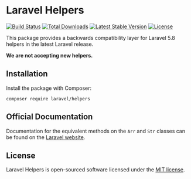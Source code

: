# Laravel Helpers

<a href="https://travis-ci.org/laravel/helpers"><img src="https://travis-ci.org/laravel/helpers.svg" alt="Build Status"></a>
<a href="https://packagist.org/packages/laravel/helpers"><img src="https://poser.pugx.org/laravel/helpers/d/total.svg" alt="Total Downloads"></a>
<a href="https://packagist.org/packages/laravel/helpers"><img src="https://poser.pugx.org/laravel/helpers/v/stable.svg" alt="Latest Stable Version"></a>
<a href="https://packagist.org/packages/laravel/helpers"><img src="https://poser.pugx.org/laravel/helpers/license.svg" alt="License"></a>

This package provides a backwards compatibility layer for Laravel 5.8 helpers in the latest Laravel release.

**We are not accepting new helpers.**

## Installation

Install the package with Composer: 

    composer require laravel/helpers

## Official Documentation

Documentation for the equivalent methods on the `Arr` and `Str` classes can be found on the [Laravel website](https://laravel.com/docs/helpers).

## License

Laravel Helpers is open-sourced software licensed under the [MIT license](https://opensource.org/licenses/MIT).
